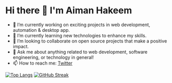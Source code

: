 # Hi there 👋 I'm Aiman Hakeem

- 🔭 I’m currently working on exciting projects in web development, automation & desktop app.
- 🌱 I’m currently learning new technologies to enhance my skills.
- 👯 I’m looking to collaborate on open source projects that make a positive impact.
- 💬 Ask me about anything related to web development, software engineering, or technology in general!
- 📫 How to reach me: [Twitter](https://twitter.com/aimanhakeema)

[![Top Langs](https://github-readme-stats.vercel.app/api/top-langs/?username=AimanHakeem&layout=donut-vertical)](https://github.com/aimanhakeem/github-readme-stats)
[![GitHub Streak](https://streak-stats.demolab.com?user=AimanHakeem&theme=dark)](https://git.io/streak-stats)


